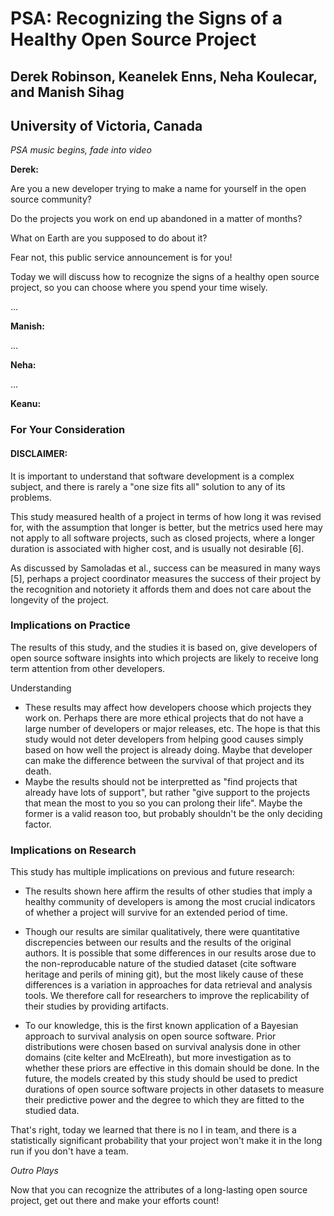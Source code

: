 # PSA: Recognizing the Signs of a Healthy Open Source Project
## Derek Robinson, Keanelek Enns, Neha Koulecar, and Manish Sihag
## University of Victoria, Canada

*PSA music begins, fade into video*

**Derek:**

Are you a new developer trying to make a name for yourself in the open source community?

Do the projects you work on end up abandoned in a matter of months?

What on Earth are you supposed to do about it?

Fear not, this public service announcement is for you!

Today we will discuss how to recognize the signs of a healthy open source project, so you can choose where you spend your time wisely.

...

**Manish:**

...

**Neha:**

...

**Keanu:**

### For Your Consideration
#### DISCLAIMER:
It is important to understand that software development is a complex subject, and there is rarely a "one size fits all" solution to any of its problems.

This study measured health of a project in terms of how long it was revised for, with the assumption that longer is better, but the metrics used here may not apply to all software projects, such as closed projects, where a longer duration is associated with higher cost, and is usually not desirable [6].

As discussed by Samoladas et al., success can be measured in many ways [5], perhaps a project coordinator measures the success of their project by the recognition and notoriety it affords them and does not care about the longevity of the project.

### Implications on Practice

The results of this study, and the studies it is based on, give developers of open source software insights into which projects are likely to receive long term attention from other developers.

Understanding 
- These results may affect how developers choose which projects they work on. Perhaps there are more ethical projects that do not have a large number of developers or major releases, etc. The hope is that this study would not deter developers from helping good causes simply based on how well the project is already doing. Maybe that developer can make the difference between the survival of that project and its death.
- Maybe the results should not be interpretted as "find projects that already have lots of support", but rather "give support to the projects that mean the most to you so you can prolong their life". Maybe the former is a valid reason too, but probably shouldn't be the only deciding factor.

### Implications on Research

This study has multiple implications on previous and future research:

- The results shown here affirm the results of other studies that imply a healthy community of developers is among the most crucial indicators of whether a project will survive for an extended period of time.

- Though our results are similar qualitatively, there were quantitative discrepencies between our results and the results of the original authors.
It is possible that some differences in our results arose due to the non-reproducable nature of the studied dataset (cite software heritage and perils of mining git), but the most likely cause of these differences is a variation in approaches for data retrieval and analysis tools.
We therefore call for researchers to improve the replicability of their studies by providing artifacts.

- To our knowledge, this is the first known application of a Bayesian approach to survival analysis on open source software.
Prior distributions were chosen based on survival analysis done in other domains (cite kelter and McElreath), but more investigation as to whether these priors are effective in this domain should be done.
In the future, the models created by this study should be used to predict durations of open source software projects in other datasets to measure their predictive power and the degree to which they are fitted to the studied data.

That's right, today we learned that there is no I in team, and there is a statistically significant probability that your project won't make it in the long run if you don't have a team.

*Outro Plays*

Now that you can recognize the attributes of a long-lasting open source project, get out there and make your efforts count!